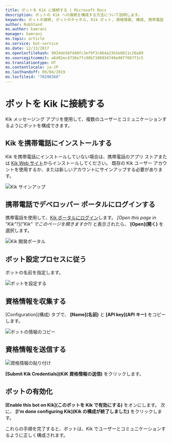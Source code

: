 ```yaml
---
title: ボットを Kik に接続する | Microsoft Docs
description: ボットの Kik への接続を構成する方法について説明します。
keywords: ボットの接続, ボットのチャネル, Kik ボット, 資格情報, 構成, 携帯電話
author: RobStand
ms.author: kamrani
manager: kamrani
ms.topic: article
ms.service: bot-service
ms.date: 12/13/2017
ms.openlocfilehash: 9024de58fd40fc3ef9f3c064a23b5e0811c20a89
ms.sourcegitcommit: a6d02ec4738e7fc90b7108934740e9077667f3c5
ms.translationtype: HT
ms.contentlocale: ja-JP
ms.lasthandoff: 09/04/2019
ms.locfileid: "70298360"
---
```

# <a name="connect-a-bot-to-kik"></a>ボットを Kik に接続する

Kik メッセージング アプリを使用して、複数のユーザーとコミュニケーションするようにボットを構成できます。

## <a name="install-kik-on-your-phone"></a>Kik を携帯電話にインストールする

Kik を携帯電話にインストールしていない場合は、携帯電話のアプリ ストアまたは <a href="https://www.kik.com/" target="_blank">Kik Web サイト</a>からインストールしてください。 既存の Kik ユーザー アカウントを使用するか、または新しいアカウントにサインアップする必要があります。

![Kik サインアップ](./media/channels/kik-signup.png)

## <a name="log-into-the-dev-portal-with-your-mobile-phone"></a>携帯電話でデベロッパー ポータルにログインする

携帯電話を使用して、<a href="https://dev.kik.com" target="_blank">Kik ポータルにログイン</a>します。 _[Open this page in "Kik"?]\("Kik" でこのページを開きますか?\)_ と表示されたら、 **[Open]\(開く\)** を選択します。 

![Kik 開発ポータル](./media/channels/kik-dev-portal.png)

## <a name="follow-the-bot-setup-process"></a>ボット設定プロセスに従う

ボットの名前を指定します。

![ボットを設定する](./media/channels/kik-phone.png)

## <a name="gather-credentials"></a>資格情報を収集する

[Configuration]\(構成\) タブで、 **[Name]\(名前\)** と **[API key]\(API キー\)** をコピーします。

![ボットの情報のコピー](./media/channels/kik-configure.png)

## <a name="submit-credentials"></a>資格情報を送信する

![資格情報の貼り付け](./media/channels/kik-creds.png)

**[Submit Kik Credentials]\(KiK 資格情報の送信\)** をクリックします。

## <a name="enable-the-bot"></a>ボットの有効化

**[Enable this bot on Kik]\(このボットを Kik で有効にする\)** をオンにします。 次に、 **[I'm done configuring Kik]\(Kik の構成が終了しました\)** をクリックします。

これらの手順を完了すると、ボットは、Kik でユーザーとコミュニケーションするように正しく構成されます。
